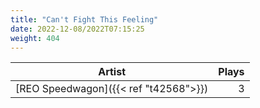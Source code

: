 ```yaml
---
title: "Can't Fight This Feeling"
date: 2022-12-08/2022T07:15:25
weight: 404
---
```




 Artist | Plays 
----- | -----:
[REO Speedwagon]({{< ref "t42568">}}) | 3
